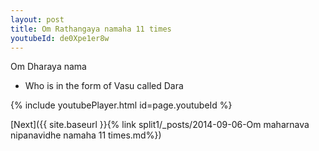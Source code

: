 ```yaml
---
layout: post
title: Om Rathangaya namaha 11 times
youtubeId: de0Xpe1er8w
---
```

 
 
Om Dharaya nama 
 
 -  Who is in the form of Vasu called Dara 
 
  
 
  
 
 
 
 
 
 


{% include youtubePlayer.html id=page.youtubeId %}
 
[Next]({{ site.baseurl }}{% link  split1/_posts/2014-09-06-Om maharnava nipanavidhe namaha 11 times.md%})
 
